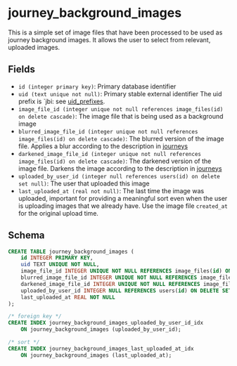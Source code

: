 # journey_background_images

This is a simple set of image files that have been processed to be used as
journey background images. It allows the user to select from relevant, uploaded
images.

## Fields

- `id (integer primary key)`: Primary database identifier
- `uid (text unique not null)`: Primary stable external identifier The
  uid prefix is `jbi: see [uid_prefixes](../uid_prefixes.md).
- `image_file_id (integer unique not null references image_files(id) on delete cascade)`:
  The image file that is being used as a background image
- `blurred_image_file_id (integer unique not null references image_files(id) on delete cascade)`:
  The blurred version of the image file. Applies a blur according to the description
  in [journeys](./journeys.md)
- `darkened_image_file_id (integer unique not null references image_files(id) on delete cascade)`:
  The darkened version of the image file. Darkens the image according to the description
  in [journeys](./journeys.md)
- `uploaded_by_user_id (integer null references users(id) on delete set null)`:
  The user that uploaded this image
- `last_uploaded_at (real not null)`: The last time the image was uploaded, important
  for providing a meaningful sort even when the user is uploading images that we already
  have. Use the image file `created_at` for the original upload time.

## Schema

```sql
CREATE TABLE journey_background_images (
    id INTEGER PRIMARY KEY,
    uid TEXT UNIQUE NOT NULL,
    image_file_id INTEGER UNIQUE NOT NULL REFERENCES image_files(id) ON DELETE CASCADE,
    blurred_image_file_id INTEGER UNIQUE NOT NULL REFERENCES image_files(id) ON DELETE CASCADE,
    darkened_image_file_id INTEGER UNIQUE NOT NULL REFERENCES image_files(id) ON DELETE CASCADE,
    uploaded_by_user_id INTEGER NULL REFERENCES users(id) ON DELETE SET NULL,
    last_uploaded_at REAL NOT NULL
);

/* foreign key */
CREATE INDEX journey_background_images_uploaded_by_user_id_idx
    ON journey_background_images (uploaded_by_user_id);

/* sort */
CREATE INDEX journey_background_images_last_uploaded_at_idx
    ON journey_background_images (last_uploaded_at);
```
